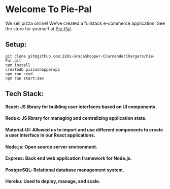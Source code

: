 # Welcome To Pie-Pal  
We sell pizza online!
We’ve created a fullstack e-commerce application.
See the store for yourself at [Pie-Pal](https://https://pie-palz.herokuapp.com/).


## Setup:
```
git clone git@github.com:2201-GraceShopper-CharmanderChargers/Pie-Pal.git
npm install
createdb pizzashopperapp
npm run seed
npm run start:dev
```

## Tech Stack:
 
#### React: JS library for building user interfaces based on UI components. 

#### Redux: JS library for managing and centralizing application state.
 
#### Material-UI: Allowed us to import and use different components to create a user interface in our React applications.
 
#### Node.js: Open source server environment.
 
#### Express: Back end web application framework for Node.js.
 
#### PostgreSQL: Relational database management system.
 
#### Heroku: Used to deploy, manage, and scale. 

